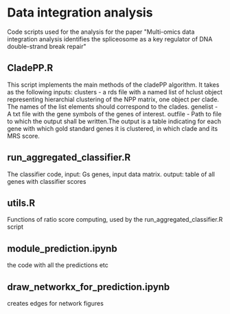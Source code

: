 # Data integration analysis
Code scripts used for the analysis for the paper
"Multi-omics data integration analysis identifies the spliceosome as a key regulator of DNA double-strand break repair"

## CladePP.R
This script implements the main methods of the cladePP algorithm.
It takes as the following inputs:
clusters - a rds file with a named list of hclust object representing hierarchial clustering of the NPP matrix, one object per clade. The names of the list elements should correspond to the clades.
genelist - A txt file with the gene symbols of the genes of interest.
outfile - Path to file to which the output shall be written.The output is a table indicating for each gene with which gold standard genes it is clustered,
in which clade and its MRS score.

## run_aggregated_classifier.R
The classifier code, input: Gs genes, input data matrix. output: table of all genes with classifier scores

## utils.R
Functions of ratio score computing, used by the run_aggregated_classifier.R script

## module_prediction.ipynb
the code with all the predictions etc

## draw_networkx_for_prediction.ipynb
creates edges for network figures
